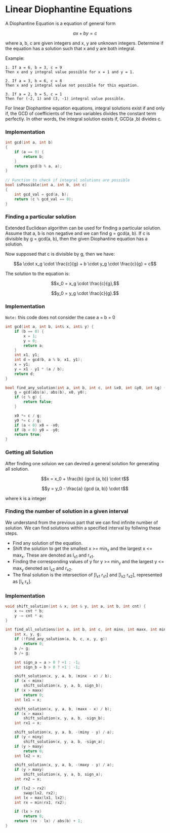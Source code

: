 # Linear Diophantine Equations

A Diophantine Equation is a equation of general form
```math 
ax + by = c
```
where a, b, c are given integers and x, y are unknown integers.
Determine if the equation has a solution such that x and y are both integral.

Example:
```
1. If a = 6, b = 3, c = 9 
Then x and y integral value possible for x = 1 and y = 1.

2. If a = 3, b = 6, c = 8
Then x and y integral value not possible for this equation.

3. If a = 2, b = 5, c = 1
Then for (-2, 1) and (3, -1) integral value possible.
```

For linear Diophantine equation equations, integral solutions exist if and only if, 
the GCD of coefficients of the two variables divides the constant term perfectly. 
In other words, the integral solution exists if, GCD(a ,b) divides c.

### Implementation
```c++
int gcd(int a, int b)
{
    if (a == 0) {
        return b;
    }
    return gcd(b % a, a);
}
 
// Function to check if integral solutions are possible
bool isPossible(int a, int b, int c)
{
    int gcd_val = gcd(a, b);
    return (c % gcd_val == 0);
}
```

### Finding a particular solution

Extended Euclidean algorithm can be used for finding a particular solution.
Assume that a, b is non negative and we can find g = gcd(a, b).
If c is divisible by g = gcd(a, b), then the given Diophantine equation has a solution.

Now supposed that c is divisible by g, then we have:

```math
a \cdot x_g \cdot \frac{c}{g} + b \cdot y_g \cdot \frac{c}{g} = c
```

The solution to the equation is:

```math
x_0 = x_g \cdot \frac{c}{g},
```

```math
y_0 = y_g \cdot \frac{c}{g}.
```

### Implementation
`Note:` this code does not consider the case a = b = 0
```c++
int gcd(int a, int b, int& x, int& y) {
    if (b == 0) {
        x = 1;
        y = 0;
        return a;
    }
    int x1, y1;
    int d = gcd(b, a % b, x1, y1);
    x = y1;
    y = x1 - y1 * (a / b);
    return d;
}

bool find_any_solution(int a, int b, int c, int &x0, int &y0, int &g) {
    g = gcd(abs(a), abs(b), x0, y0);
    if (c % g) {
        return false;
    }

    x0 *= c / g;
    y0 *= c / g;
    if (a < 0) x0 = -x0;
    if (b < 0) y0 = -y0;
    return true;
}
```

### Getting all Solution
After finding one soluion we can devired a general solution for generating all solution.
```math
x = x_0 + \frac{b} {gcd (a, b)} \cdot t
```
```math
y = y_0 - \frac{a} {gcd (a, b)} \cdot t
```
where k is a integer

### Finding the number of solution in a given interval

We understand from the previous part that we can find infinite number of solution. We can find solutions within a specified interval by follwing these steps.
- Find any solution of the equation.
- Shift the solution to get the smallest x >= min<sub>x</sub> and the largest x <= max<sub>x</sub>. These are denoted as l<sub>x1</sub> and r<sub>x1</sub>.
- Finding the corresponding values of y for y >= min<sub>y</sub> and the largest y <= max<sub>y</sub> denoted as l<sub>x2</sub> and r<sub>x2</sub>.
- The final solution is the intersection of [l<sub>x1</sub> r<sub>x1</sub>] and  [l<sub>x2</sub> r<sub>x2</sub>], represented as [l<sub>x</sub> r<sub>x</sub>].

### Implementation

```c++
void shift_solution(int & x, int & y, int a, int b, int cnt) {
    x += cnt * b;
    y -= cnt * a;
}

int find_all_solutions(int a, int b, int c, int minx, int maxx, int miny, int maxy) {
    int x, y, g;
    if (!find_any_solution(a, b, c, x, y, g))
        return 0;
    a /= g;
    b /= g;

    int sign_a = a > 0 ? +1 : -1;
    int sign_b = b > 0 ? +1 : -1;

    shift_solution(x, y, a, b, (minx - x) / b);
    if (x < minx)
        shift_solution(x, y, a, b, sign_b);
    if (x > maxx)
        return 0;
    int lx1 = x;

    shift_solution(x, y, a, b, (maxx - x) / b);
    if (x > maxx)
        shift_solution(x, y, a, b, -sign_b);
    int rx1 = x;

    shift_solution(x, y, a, b, -(miny - y) / a);
    if (y < miny)
        shift_solution(x, y, a, b, -sign_a);
    if (y > maxy)
        return 0;
    int lx2 = x;

    shift_solution(x, y, a, b, -(maxy - y) / a);
    if (y > maxy)
        shift_solution(x, y, a, b, sign_a);
    int rx2 = x;

    if (lx2 > rx2)
        swap(lx2, rx2);
    int lx = max(lx1, lx2);
    int rx = min(rx1, rx2);

    if (lx > rx)
        return 0;
    return (rx - lx) / abs(b) + 1;
}
```